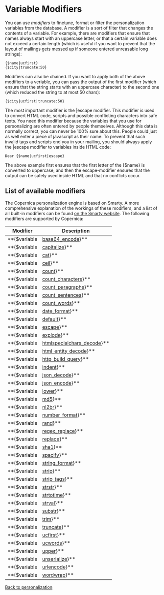 # Variable Modifiers

You can use *modifiers* to finetune, format or filter the personalization 
variables from the database. A modifier is a sort of filter that changes
the contents of a variable. For example, there are modifiers that ensure that
names always start with an uppercase letter, or that a certain variable does
not exceed a certain length (which is useful if you want to prevent that the
layout of mailings gets messed up if someone entered unreasable long strings):

    {$name|ucfirst}
    {$city|truncate:50}

Modifiers can also be chained. If you want to apply both of the above modifiers
to a veriable, you can pass the output of the first modifier (which ensure that
the string starts with an uppercase character) to the second one (which reduced
the string to at most 50 chars): 

    {$city|ucfirst|truncate:50}

The most important modifier is the |escape modifier. This modifier is used to
convert HTML code, scripts and possible conflicting characters into safe texts. 
You need this modifier because the variables that you use for personalizing 
are often entered by people themselves. Although this data is normally correct,
you can never be 100% sure about this. People could just as well enter a piece 
of javascript as their name. To prevent that such invalid tags and scripts end
you in your mailing, you should always apply the |escape modifier to variables
inside HTML code: 

    Dear {$name|ucfirst|escape}

The above example first ensures that the first letter of the {$name} is 
converted to uppercase, and then the escape-modifier ensures that the output 
can be safely used inside HTML and that no conflicts occur.


## List of available modifiers

The Copernica personalization engine is based on Smarty. A more comprehensive
explanation of the workings of these modifiers, and a list of all built-in
modifiers can be found [on the Smarty website](http://www.smarty.net/docsv2/en/language.modifiers.tpl).
The following modifiers are supported by Copernica:

| Modifier                                                                                          | Description                                                      |
|---------------------------------------------------------------------------------------------------|------------------------------------------------------------------|
| **{$variable|[base64_encode](./personalization-modifiers-base64_encode.md)}**                     | convert to base64 encoding                                       |
| **{$variable|[capitalize](./personalization-modifiers-capitalize.md)}**                           | convert the first letter of each word to uppercase               |
| **{$variable|[cat](./personalization-modifiers-cat.md)}**                                         | append text to variable                                          |
| **{$variable|[ceil](./personalization-modifiers-ceil.md)}**                                       | round fractions up                                               |
| **{$variable|[count](./personalization-modifiers-count.md)}**                                     | number of items in a variable (useful if $variabele is an array) |
| **{$variable|[count_characters](./personalization-modifiers-count_characters.md)}**               | number of characters in a string                                 |
| **{$variable|[count_paragraphs](./personalization-modifiers-count_paragraphs.md)}**               | number of paragraphs in a string                                 |
| **{$variable|[count_sentences](./personalization-modifiers-count_sentences.md)}**                 | number of sentences in a string                                  |
| **{$variable|[count_words](./personalization-modifiers-count_words.md)}**                         | number of words in a string                                      |
| **{$variable|[date_format](./personalization-modifiers-date_format.md)}**                         | formatting dates and times                                       |
| **{$variable|[default](./personalization-modifiers-default.md)}**                                 | use default value in case a variable is empty                    |
| **{$variable|[escape](./personalization-modifiers-escape.md)}**                                   | filter out scripts and html                                      |
| **{$variable|[explode](./personalization-modifiers-explode.md)}**                                 | split string into parts                                          |
| **{$variable|[htmlspecialchars_decode](./personalization-modifiers-htmlspecialchars_decode.md)}** | reverse of |escape: bring back an escaped string to html         |
| **{$variable|[html_entity_decode](./personalization-modifiers-html_entity_decode.md)}**           | html entities weer terugbrengen oorspronkelijke tekens           |
| **{$variable|[http_build_query](./personalization-modifiers-http_build_query.md)}**               | convert variable to a query string                               |
| **{$variable|[indent](./personalization-modifiers-indent.md)}**                                   | indent text with spaces                                          |
| **{$variable|[json_decode](./personalization-modifiers-json_decode.md)}**                         | convert json to a regular variable                               |
| **{$variable|[json_encode](./personalization-modifiers-json_encode.md)}**                         | convert variabele to json (so you can use it inside javascript)  |
| **{$variable|[lower](./personalization-modifiers-lower.md)}**                                     | convert text to lowercase                                        |
| **{$variable|[md5](./personalization-modifiers-md5.md)}**                                         | md5 hash of a text                                               |
| **{$variable|[nl2br](./personalization-modifiers-nl2br.md)}**                                     | convert newlines to &lt;br/&gt; tags                             |
| **{$variable|[number_format](./personalization-modifiers-number_format.md)}**                     | number formatting                                                |
| **{$variable|[rand](./personalization-modifiers-rand.md)}**                                       | random number                                                    |
| **{$variable|[regex_replace](./personalization-modifiers-regex_replace.md)}**                     | replace text based on a regular expression                       |
| **{$variable|[replace](./personalization-modifiers-replace.md)}**                                 | replace text                                                     |
| **{$variable|[sha1](./personalization-modifiers-sha1.md)}**                                       | sha1 hash                                                        |
| **{$variable|[spacify](./personalization-modifiers-spacify.md)}**                                 | stretch text by adding spaces                                    |
| **{$variable|[string_format](./personalization-modifiers-string_format.md)}**                     | printf-like modifier                                             |
| **{$variable|[strip](./personalization-modifiers-strip.md)}**                                     | strip whitespace                                                 |
| **{$variable|[strip_tags](./personalization-modifiers-strip_tags.md)}**                           | remove html tags from text                                       |
| **{$variable|[strstr](./personalization-modifiers-strstr.md)}**                                   | look for a substring                                             |
| **{$variable|[strtotime](./personalization-modifiers-strtotime.md)}**                             | parse date or time string                                        |
| **{$variable|[strval](./personalization-modifiers-strval.md)}**                                   | convert variable to a string                                     |
| **{$variable|[substr](./personalization-modifiers-substr.md)}**                                   | select substring                                                 |
| **{$variable|[trim](./personalization-modifiers-trim.md)}**                                       | remove whitespace from begin and end                             |
| **{$variable|[truncate](./personalization-modifiers-truncate.md)}**                               | set max length for a text                                        |
| **{$variable|[ucfirst](./personalization-modifiers-ucfirst.md)}**                                 | convert first character to uppercase                             |
| **{$variable|[ucwords](./personalization-modifiers-ucwords.md)}**                                 | convert first letter of each word to uppercase                   |
| **{$variable|[upper](./personalization-modifiers-upper.md)}**                                     | convert string to all uppercase                                  |
| **{$variable|[unserialize](./personalization-modifiers-unserialize.md)}**                         | unserialize php variable                                         |
| **{$variable|[urlencode](./personalization-modifiers-urlencode.md)}**                             | encode variable to be usable in url                              |
| **{$variable|[wordwrap](./personalization-modifiers-wordwrap.md)}**                               | wrap long texts over multiple lines                              |

[Back to personalization](./personalization)
